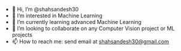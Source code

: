 - 👋 Hi, I’m @shahsandesh30
- 👀 I’m interested in Machine Learning
- 🌱 I’m currently learning advanced Machine Learning 
- 💞️ I’m looking to collaborate on any Computer Vision project or ML projects
- 📫 How to reach me: send email at shahsandesh30@gmail.com

<!---
shahsandesh30/shahsandesh30 is a ✨ special ✨ repository because its `README.md` (this file) appears on your GitHub profile.
You can click the Preview link to take a look at your changes.
--->
